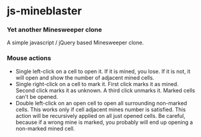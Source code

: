 # js-mineblaster

### Yet another Minesweeper clone

A simple javascript / jQuery based Minesweeper clone.

### Mouse actions

* Single left-click on a cell to open it. If it is mined, you lose. If it is not, it will open and show the number of adjacent mined cells.
* Single right-click on a cell to mark it. First click marks it as mined. Second click marks it as unknown. A third click unmarks it. Marked cells can't be opened.
* Double left-click on an open cell to open all surrounding non-marked cells. This works only if cell adjacent mines number is satisfied. This action will be recursively applied on all just opened cells. Be careful, because if a wrong mine is marked, you probably will end up opening a non-marked mined cell.
